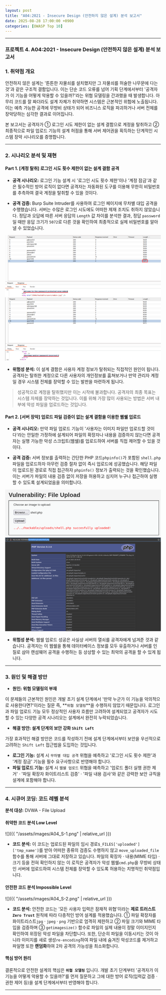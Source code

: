 ```yaml
---
layout: post
title: "A04:2021 - Insecure Design (안전하지 않은 설계) 분석 보고서"
date: 2025-08-28 17:00:00 +0900
categories: [OWASP Top 10]
---
```

---

### **프로젝트 4. A04:2021 - Insecure Design (안전하지 않은 설계) 분석 보고서**

### 1. 취약점 개요

   안전하지 않은 설계는 '튼튼한 자물쇠를 설치했지만 그 자물쇠를 허술한 나무문에 다는 것'과 같은 구조적 결함입니다. 이는 단순 코드 오류를 넘어 기획 단계에서부터 '공격자가 이 기능을 어떻게 악용할 수 있을까?'라는 위협 모델링을 간과했을 때 발생합니다. 아무리 코드를 잘 짜더라도 설계 자체가 취약하면 시스템은 근본적인 위험에 노출됩니다. 이는 예측 가능한 공격에 무방비 상태가 되어 비즈니스 로직을 파괴하거나 서버 전체를 장악당하는 심각한 결과로 이어집니다.

   본 보고서는 공격자가 ① 로그인 시도 제한이 없는 설계 결함으로 계정을 탈취하고 ② 최종적으로 파일 업로드 기능의 설계 허점을 통해 서버 제어권을 획득하는 단계적인 시스템 장악 시나리오를 증명합니다.


---

### 2. 시나리오 분석 및 재현

#### Part 1. [계정 탈취] 로그인 시도 횟수 제한이 없는 설계 결함 공격

*   **공격 시나리오:**
   로그인 기능 설계 시 '로그인 시도 횟수 제한'이나 '계정 잠금'과 같은 필수적인 방어 로직이 없다면 공격자는 자동화된 도구를 이용해 무한히 비밀번호를 추측하여 결국 계정을 탈취할 수 있을 것이다.

*   **공격 검증:**
   Burp Suite Intruder를 사용하여 로그인 페이지에 무차별 대입 공격을 수행했습니다. 서버는 수많은 로그인 시도에도 어떠한 제재 조치도 취하지 않았습니다. 정답과 오답에 따른 서버 응답의 `Length` 값 차이를 분석한 결과, 정답 `password`일 때만 응답 크기가 `5072`로 다른 것을 확인하여 최종적으로 실제 비밀번호를 알아낼 수 있었습니다.

   ![Welcome](/assets/images/A04_P1-1.png)
   ![incorrect](/assets/images/A04_P1-2.png)


*   **위험성 분석:**
   이 설계 결함은 사용자 계정 정보가 탈취되는 직접적인 원인이 됩니다. 공격자는 탈취한 계정으로 다른 사용자의 개인정보를 훔쳐보거나 만약 관리자 계정일 경우 시스템 전체를 장악할 수 있는 발판을 마련하게 됩니다.

>  성공적으로 계정을 탈취했지만 이는 시작에 불과합니다. 공격자의 최종 목표는 시스템 자체를 장악하는 것입니다. 이를 위해 가장 많이 사용되는 방법은 서버 내부에 악성 파일을 업로드하는 것입니다.

#### Part 2. [서버 장악] 업로드 파일 검증이 없는 설계 결함을 이용한 웹쉘 업로드

*   **공격 시나리오:**
   만약 파일 업로드 기능이 '사용자는 이미지 파일만 업로드할 것이다'라는 안일한 가정하에 설계되어 파일의 확장자나 내용을 검증하지 않는다면 공격자는 실행 가능한 악성 스크립트(웹쉘)를 업로드하여 서버를 직접 제어할 수 있을 것이다.

*   **공격 검증:**
   서버 정보를 출력하는 간단한 PHP 코드`phpinfo()`가 포함된 `shell.php` 파일을 업로드하자 아무런 검증 절차 없이 즉시 업로드에 성공했습니다. 해당 파일이 업로드된 경로로 직접 접근하자 `phpinfo()` 정보가 출력되는 것을 확인했습니다. 이는 서버가 파일의 내용 검증 없이 저장을 허용하고 심지어 누구나 접근하여 실행할 수 있도록 설계되었음을 의미합니다.

   ![upload](/assets/images/A04_P3-1.png)
   ![phpinfo](/assets/images/A04_P3-2.png)

*   **위험성 분석:**
   웹쉘 업로드 성공은 사실상 서버의 열쇠를 공격자에게 넘겨준 것과 같습니다. 공격자는 이 웹쉘을 통해 데이터베이스 정보를 모두 유출하거나 서버를 인질로 삼아 랜섬웨어 공격을 수행하는 등 상상할 수 있는 최악의 공격을 할 수 있게 됩니다.

---

### 3. 원인 및 해결 방안

*   **원인: 위협 모델링의 부재**

   이 문제들의 근본적인 원인은 개발 초기 설계 단계에서 '만약 누군가 이 기능을 악의적으로 사용한다면?'이라는 질문 즉, **`위협 모델링`**을 수행하지 않았기 때문입니다. 로그인과 파일 업로드 기능 모두 정상적인 사용자 흐름만 고려하여 설계되었고 공격자가 시도할 수 있는 다양한 공격 시나리오는 설계에서 완전히 누락되었습니다.

*   **해결 방안: 설계 단계의 보안 강화 `Shift Left`**

   가장 효과적인 해결 방안은 코드를 작성하기 전에 설계 단계에서부터 보안을 우선적으로 고려하는 
   `Shift Left` 접근법을 도입하는 것입니다.
   *   **로그인 기능:** 설계 시 `무차별 대입 공격` 위협을 예측하고 '로그인 시도 횟수 제한'과 '계정 잠금' 기능을 필수 요구사항으로 반영해야 합니다.
   *   **파일 업로드 기능:** 설계 시 `웹쉘 업로드` 위협을 예측하고 '업로드 폴더 실행 권한 제거' · '파일 확장자 화이트리스트 검증' · '파일 내용 검사'와 같은 강력한 보안 규칙을 설계에 포함해야 합니다.

---

### 4. 시큐어 코딩: 코드 레벨 분석

**분석 대상:** DVWA - File Upload

#### 취약한 코드 분석 Low Level

   ![]({{ "/assets/images/A04_S-1.png" | relative_url }})

   *   **코드 분석:** 이 코드는 업로드된 파일의 임시 경로`$_FILES['uploaded']['tmp_name']`를 받아 어떠한 종류의 검증도 수행하지 않고 `move_uploaded_file` 함수를 통해 서버에 그대로 저장하고 있습니다. 파일의 확장자 · 내용(MIME 타입) · 크기 등을 전혀 확인하지 않는 이 로직은 공격자가 악성 웹쉘`cmd.php`을 무방비 상태인 서버에 업로드하여 시스템 전체를 장악할 수 있도록 허용하는 치명적인 취약점입니다.

#### 안전한 코드 분석 Impossible Level

   ![]({{ "/assets/images/A04_S-2.png" | relative_url }})  

   *   **코드 분석:** 안전한 코드는 '모든 사용자 입력은 잠재적 위협'이라는 **제로 트러스트`Zero Trust`** 원칙에 따라 다층적인 방어 설계를 적용했습니다. ① 파일 확장자를 화이트리스트`jpg` · `jpeg` · `png` 기반으로 엄격히 제한하고 ② 파일 크기와 MIME 타입을 검증하며 ③ `getimagesize()` 함수로 파일의 실제 내용이 정말 이미지인지 확인하여 위장된 악성 파일을 차단합니다. 또한, 단순히 파일을 이동시키는 것이 아니라 이미지를 새로 생성`re-encoding`하여 파일 내에 숨겨진 악성코드를 제거하고 파일명 또한 **랜덤화**하여 2차 공격의 가능성을 최소화합니다.

#### 핵심 방어 원리

   결론적으로 안전한 설계의 핵심은 **`위협 모델링`** 입니다. 개발 초기 단계부터 '공격자가 이 기능을 어떻게 악용할 수 있을까?'를 먼저 질문하고 그에 대한 방어 로직(입력값 검증 · 권한 제어 등)을 설계 단계에서부터 반영해야 합니다.

<hr class="short-rule">